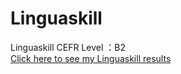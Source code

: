 # Linguaskill
Linguaskill CEFR Level ：B2  
[Click here to see my Linguaskill results](https://github.com/Chase-Yi/Linguaskill/blob/main/Yipeng%20Chen.pdf)
